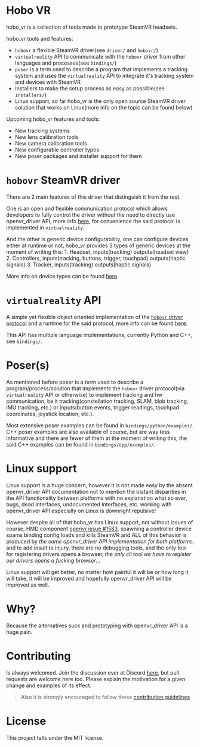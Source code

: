 # Hobo VR
hobo_vr is a collection of tools made to prototype SteamVR headsets.

hobo_vr tools and features:
* `hobovr` a flexible SteamVR driver(see `driver/` and `hobovr/`)
* `virtualreality` API to communicate with the `hobovr` driver from other languages and processes(see `bindings/`)
* `poser` is a term used to describe a program that implements a tracking system and uses the `virtualreality` API to integrate it's tracking system and devices with SteamVR
* Installers to make the setup process as easy as possible(see `installers/`)
* Linux support, so far hobo_vr is the only open source SteamVR driver solution that works on Linux(more info on the topic can be found below)

Upcoming hobo_vr features and tools:
* New tracking systems
* New lens calibration tools
* New camera calibration tools
* New configurable controller types
* New poser packages and installer support for them

# `hobovr` SteamVR driver
There are 2 main features of this driver that distinguish it from the rest.


One is an open and flexible communication protocol which allows developers to fully control the driver without the need to directly use openvr_driver API, more info [here](https://github.com/okawo80085/hobo_vr/wiki/Driver:-communication-protocol), for convenience the said protocol is implemented in `virtualreality`.

And the other is generic device configurability, one can configure devices either at runtime or not, hobo_vr provides 3 types of generic devices at the moment of writing this:
    1. Headset, inputs(tracking) outputs(headset view)
    2. Controllers, inputs(tracking, buttons, trigger, touchpad) outputs(haptic signals)
    3. Tracker, inputs(tracking) outputs(haptic signals)

More info on device types can be found [here](https://github.com/okawo80085/hobo_vr/wiki/Driver:-device-types).


# `virtualreality` API
A simple yet flexible object oriented implementation of the [`hobovr` driver protocol](https://github.com/okawo80085/hobo_vr/wiki/Driver:-communication-protocol) and a runtime for the said protocol, more info can be found [here](https://github.com/okawo80085/hobo_vr/wiki/virtualreality-API).

This API has multiple language implementations, currently Python and C++, see `bindings/`.

# Poser(s)
As mentioned before poser is a term used to describe a program/process/solution that implements the `hobovr` driver protocol(via `virtualreality` API or otherwise) to implement tracking and hw communication,
be it tracking(constellation tracking, SLAM, blob tracking, IMU tracking, etc.) or inputs(button events, trigger readings, touchpad coordinates, joystick location, etc.).

Most extensive poser examples can be found in `bindings/python/examples/`. C++ poser examples are also available of course, but are way less informative and there are fewer of them at the moment of writing this, the said C++ examples can be found in `bindings/cpp/examples/`.

# Linux support
Linux support is a huge concern, however it is not made easy by the absent openvr_driver API documentation not to mention the blatant disparities in the API functionality between platforms with no explanation what so ever, bugs, dead interfaces, undocumented interfaces, etc. working with openvr_driver API especially on Linux is downright repulsive!

However despite all of that hobo_vr has Linux support, not without issues of course, HMD component [openvr issue #1583](https://github.com/ValveSoftware/openvr/issues/1583), spawning a controller device spams binding config loads and kills SteamVR and ALL of this behavior is produced by *the same openvr_driver API implementation for both platforms*, and to add insult to injury, there are no debugging tools, and the only tool for registering drivers opens a browser, *the only cli tool we have to register our drivers opens a fucking browser*...

Linux support will get better, no matter how painful it will be or how long it will take, it will be improved and hopefully openvr_driver API will be improved as well.

# Why?
Because the alternatives suck and prototyping with openvr_driver API is a huge pain.

# Contributing
Is always welcomed. Join the discussion over at Discord [here](https://discord.gg/PrfUEkC), but pull requests are welcome here too. Please explain the motivation for a given change and examples of its effect.

> Also it is strongly encouraged to follow these [contribution guidelines](https://github.com/okawo80085/hobo_vr/blob/master/CONTRIBUTING.md)

# License
This project falls under the MIT license.
